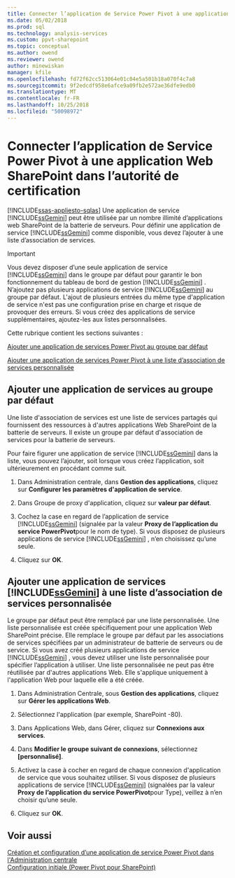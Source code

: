 ```yaml
---
title: Connecter l’application de Service Power Pivot à une application Web SharePoint dans l’autorité de certification | Microsoft Docs
ms.date: 05/02/2018
ms.prod: sql
ms.technology: analysis-services
ms.custom: ppvt-sharepoint
ms.topic: conceptual
ms.author: owend
ms.reviewer: owend
author: minewiskan
manager: kfile
ms.openlocfilehash: fd72f62cc513064e01c04e5a501b18a070f4c7a8
ms.sourcegitcommit: 9f2edcdf958e6afce9a09fb2e572ae36dfe9edb0
ms.translationtype: MT
ms.contentlocale: fr-FR
ms.lasthandoff: 10/25/2018
ms.locfileid: "50098972"
---
```

# <a name="connect-power-pivot-service-app-to-sharepoint-web-app-in-ca"></a>Connecter l’application de Service Power Pivot à une application Web SharePoint dans l’autorité de certification
[!INCLUDE[ssas-appliesto-sqlas](../../includes/ssas-appliesto-sqlas.md)]
  Une application de service [!INCLUDE[ssGemini](../../includes/ssgemini-md.md)] peut être utilisée par un nombre illimité d’applications web SharePoint de la batterie de serveurs. Pour définir une application de service [!INCLUDE[ssGemini](../../includes/ssgemini-md.md)] comme disponible, vous devez l’ajouter à une liste d’association de services.  
  
> [!IMPORTANT]  
>  Vous devez disposer d’une seule application de service [!INCLUDE[ssGemini](../../includes/ssgemini-md.md)] dans le groupe par défaut pour garantir le bon fonctionnement du tableau de bord de gestion [!INCLUDE[ssGemini](../../includes/ssgemini-md.md)] . N’ajoutez pas plusieurs applications de service [!INCLUDE[ssGemini](../../includes/ssgemini-md.md)] au groupe par défaut. L'ajout de plusieurs entrées du même type d'application de service n'est pas une configuration prise en charge et risque de provoquer des erreurs. Si vous créez des applications de service supplémentaires, ajoutez-les aux listes personnalisées.  
  
 Cette rubrique contient les sections suivantes :  
  
 [Ajouter une application de services Power Pivot au groupe par défaut](#default)  
  
 [Ajouter une application de services Power Pivot à une liste d’association de services personnalisée](#custom)  
  
##  <a name="default"></a> Ajouter une application de services au groupe par défaut  
 Une liste d'association de services est une liste de services partagés qui fournissent des ressources à d'autres applications Web SharePoint de la batterie de serveurs. Il existe un groupe par défaut d'association de services pour la batterie de serveurs.  
  
 Pour faire figurer une application de service [!INCLUDE[ssGemini](../../includes/ssgemini-md.md)] dans la liste, vous pouvez l’ajouter, soit lorsque vous créez l’application, soit ultérieurement en procédant comme suit.  
  
1.  Dans Administration centrale, dans **Gestion des applications**, cliquez sur **Configurer les paramètres d'application de service**.  
  
2.  Dans Groupe de proxy d'application, cliquez sur **valeur par défaut**.  
  
3.  Cochez la case en regard de l’application de service [!INCLUDE[ssGemini](../../includes/ssgemini-md.md)] (signalée par la valeur **Proxy de l’application du service PowerPivot**pour le nom de type). Si vous disposez de plusieurs applications de service [!INCLUDE[ssGemini](../../includes/ssgemini-md.md)] , n’en choisissez qu’une seule.  
  
4.  Cliquez sur **OK**.  
  
##  <a name="custom"></a> Ajouter une application de services [!INCLUDE[ssGemini](../../includes/ssgemini-md.md)] à une liste d’association de services personnalisée  
 Le groupe par défaut peut être remplacé par une liste personnalisée. Une liste personnalisée est créée spécifiquement pour une application Web SharePoint précise. Elle remplace le groupe par défaut par les associations de services spécifiées par un administrateur de batterie de serveurs ou de service. Si vous avez créé plusieurs applications de service [!INCLUDE[ssGemini](../../includes/ssgemini-md.md)] , vous devez utiliser une liste personnalisée pour spécifier l’application à utiliser. Une liste personnalisée ne peut pas être réutilisée par d'autres applications Web. Elle s'applique uniquement à l'application Web pour laquelle elle a été créée.  
  
1.  Dans Administration Centrale, sous **Gestion des applications**, cliquez sur **Gérer les applications Web**.  
  
2.  Sélectionnez l'application (par exemple, SharePoint -80).  
  
3.  Dans Applications Web, dans Gérer, cliquez sur **Connexions aux services**.  
  
4.  Dans **Modifier le groupe suivant de connexions**, sélectionnez **[personnalisé]**.  
  
5.  Activez la case à cocher en regard de chaque connexion d'application de service que vous souhaitez utiliser. Si vous disposez de plusieurs applications de service [!INCLUDE[ssGemini](../../includes/ssgemini-md.md)] (signalées par la valeur **Proxy de l’application du service PowerPivot**pour Type), veillez à n’en choisir qu’une seule.  
  
6.  Cliquez sur **OK**.  
  
## <a name="see-also"></a>Voir aussi  
 [Création et configuration d’une application de service Power Pivot dans l'Administration centrale](../../analysis-services/power-pivot-sharepoint/create-and-configure-power-pivot-service-application-in-ca.md)   
 [Configuration initiale (Power Pivot pour SharePoint)](http://msdn.microsoft.com/3a0ec2eb-017a-40db-b8d4-8aa8f4cdc146)  
  
  
